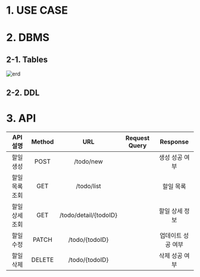 # 1. USE CASE
# 2. DBMS
## 2-1. Tables
![erd](https://github.com/ddalkyTokky/KotlinSpring_TODO_Backend/assets/47583083/c97c9d9a-9f9a-4788-a585-be762c30e980)
## 2-2. DDL
# 3. API
|API 설명|Method|URL|Request Query|Response|
|:---:|:---:|:---:|:---:|:---:|
|할일 생성|POST|/todo/new||생성 성공 여부|
|할일 목록 조회|GET|/todo/list||할일 목록|
|할일 상세 조회|GET|/todo/detail/{todoID}||할일 상세 정보|
|할일 수정|PATCH|/todo/{todoID}||업데이트 성공 여부|
|할일 삭제|DELETE|/todo/{todoID}||삭제 성공 여부|
